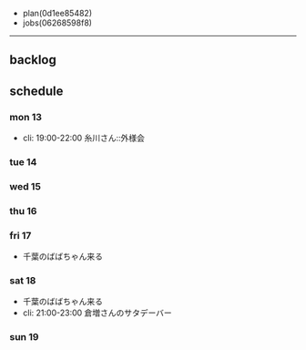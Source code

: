 
- plan(0d1ee85482)
- jobs(06268598f8)
---

## backlog

## schedule
### mon 13
- cli: 19:00-22:00 糸川さん::外様会
### tue 14
### wed 15
### thu 16
### fri 17
- 千葉のばばちゃん来る
### sat 18
- 千葉のばばちゃん来る
- cli: 21:00-23:00 倉増さんのサタデーバー
### sun 19



